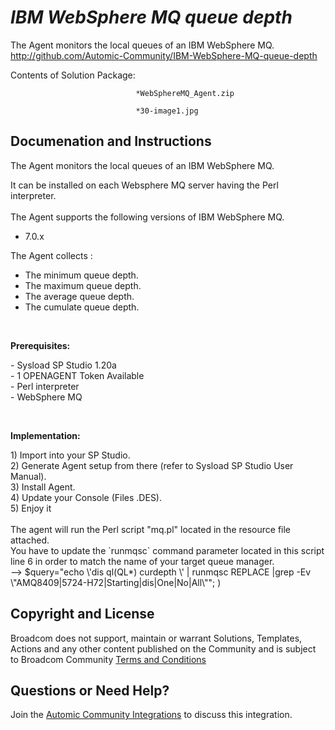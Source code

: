 *IBM WebSphere MQ queue depth*
=============


The Agent monitors the local queues of an IBM WebSphere MQ.
http://github.com/Automic-Community/IBM-WebSphere-MQ-queue-depth

<!-- List of attached files -->
Contents of Solution Package:

						
								*WebSphereMQ_Agent.zip
								
								*30-image1.jpg
								
						


Documenation and Instructions
---

<p>The Agent monitors the local queues of an IBM WebSphere MQ.</p>
<div class="ipsType_textblock ipsPad_half description_content">It can be installed on each Websphere MQ server having the Perl interpreter.<br /><br />The Agent supports the following versions of IBM WebSphere MQ.
<ul class="bbc">
<li>7.0.x</li>
</ul>
The Agent collects :
<ul class="bbc">
<li>The minimum queue depth.</li>
<li>The maximum queue depth.</li>
<li>The average queue depth.</li>
<li>The cumulate queue depth.</li>
</ul>
<p>&nbsp;</p>
<p><strong class="title">Prerequisites:</strong></p>
<p>- Sysload SP Studio 1.20a<br /> - 1 OPENAGENT Token Available<br /> - Perl interpreter <br /> - WebSphere MQ</p>
<p>&nbsp;</p>
<p><strong class="title">Implementation:</strong></p>
<p>1) Import into your SP Studio.<br /> 2) Generate Agent setup from there (refer to Sysload SP Studio User Manual).<br /> 3) Install Agent.<br /> 4) Update your Console (Files .DES).<br /> 5) Enjoy it<br /> <br /> The agent will run the Perl script "mq.pl" located in the resource file attached.<br /> You have to update the `runmqsc` command parameter located in this script line 6 in order to match the name of your target queue manager.<br /> --&gt; $query="echo \'dis ql(QL*) curdepth \' | runmqsc REPLACE |grep -Ev \"AMQ8409|5724-H72|Starting|dis|One|No|All\""; )</p>
</div>

Copyright and License
---

Broadcom does not support, maintain or warrant Solutions, Templates, Actions and any other content published on the Community and is subject to Broadcom Community [Terms and Conditions](https://community.broadcom.com/termsandconditions)



Questions or Need Help? 
---
Join the [Automic Community Integrations](https://community.broadcom.com/communities/community-home?CommunityKey=83e49dd4-b93e-464a-a343-2bb1e51c13ec) to discuss this integration.
